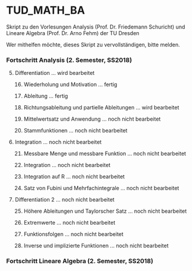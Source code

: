 # TUD_MATH_BA
Skript zu den Vorlesungen Analysis (Prof. Dr. Friedemann Schuricht) und Lineare Algebra (Prof. Dr. Arno Fehm) der TU Dresden

Wer mithelfen möchte, dieses Skript zu vervollständigen, bitte melden.

### Fortschritt Analysis (2. Semester, SS2018)
5. Differentiation ... wird bearbeitet
  
    16. Wiederholung und Motivation ... fertig
    
    17. Ableitung ... fertig
    
    18. Richtungsableitung und partielle Ableitungen ... wird bearbeitet
    
    19. Mittelwertsatz und Anwendung ... noch nicht bearbeitet
    
    20. Stammfunktionen ... noch nicht bearbeitet
    
6. Integration ... noch nicht bearbeitet

    21. Messbare Menge und messbare Funktion ... noch nicht bearbeitet
    
    22. Integration ... noch nicht bearbeitet
    
    23. Integration auf R ... noch nicht bearbeitet
    
    24. Satz von Fubini und Mehrfachintegrale ... noch nicht bearbeitet
    
7. Differentiation 2 ... noch nicht bearbeitet

    25. Höhere Ableitungen und Taylorscher Satz ... noch nicht bearbeitet
    
    26. Extremwerte ... noch nicht bearbeitet
    
    27. Funktionsfolgen ... noch nicht bearbeitet
    
    28. Inverse und implizierte Funktionen ... noch nicht bearbeitet

### Fortschritt Lineare Algebra (2. Semester, SS2018)
